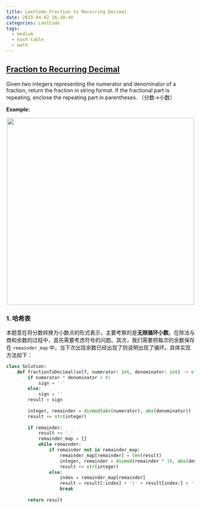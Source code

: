 ```yaml
---
title: LeetCode_Fraction to Recurring Decimal
date: 2019-04-02 16:30:40
categories: LeetCode
tags: 
  - medium
  - hash table
  - math
---
```


## [Fraction to Recurring Decimal](https://leetcode.com/problems/fraction-to-recurring-decimal/)

Given two integers representing the numerator and denominator of a fraction, return the fraction in string format. If the fractional part is repeating, enclose the repeating part in parentheses.
（分数->小数）

<!--more-->

**Example:** 

<div align=center>
	<img src="/images/leetcode_166.png" width = "500" align=center/>
</div>

### 1. 哈希表
本题意在将分数转换为小数点的形式表示，主要考察的是**无限循环小数**。在除法与商和余数的过程中，首先需要考虑符号的问题。其次，我们需要把每次的余数保存在 `remainder_map` 中，当下次出现余数已经出现了则说明出现了循环。具体实现方法如下：

```python
class Solution:
    def fractionToDecimal(self, numerator: int, denominator: int) -> str:
        if numerator * denominator < 0:
            sign = '-'
        else:
            sign = ''
        result = sign
        
        integer, remainder = divmod(abs(numerator), abs(denominator))
        result += str(integer)
        
        if remainder:
            result += '.'
            remainder_map = {}
            while remainder:
                if remainder not in remainder_map:
                    remainder_map[remainder] = len(result)
                    integer, remainder = divmod(remainder * 10, abs(denominator))
                    result += str(integer)
                else:
                    index = remainder_map[remainder]
                    result = result[:index] + '(' + result[index:] + ')'
                    break
                
        return result
```